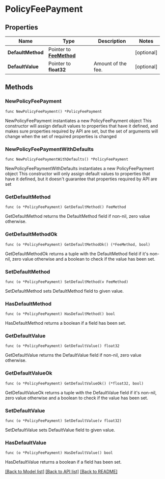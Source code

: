 # PolicyFeePayment

## Properties

Name | Type | Description | Notes
------------ | ------------- | ------------- | -------------
**DefaultMethod** | Pointer to [**FeeMethod**](FeeMethod.md) |  | [optional] 
**DefaultValue** | Pointer to **float32** | Amount of the fee. | [optional] 

## Methods

### NewPolicyFeePayment

`func NewPolicyFeePayment() *PolicyFeePayment`

NewPolicyFeePayment instantiates a new PolicyFeePayment object
This constructor will assign default values to properties that have it defined,
and makes sure properties required by API are set, but the set of arguments
will change when the set of required properties is changed

### NewPolicyFeePaymentWithDefaults

`func NewPolicyFeePaymentWithDefaults() *PolicyFeePayment`

NewPolicyFeePaymentWithDefaults instantiates a new PolicyFeePayment object
This constructor will only assign default values to properties that have it defined,
but it doesn't guarantee that properties required by API are set

### GetDefaultMethod

`func (o *PolicyFeePayment) GetDefaultMethod() FeeMethod`

GetDefaultMethod returns the DefaultMethod field if non-nil, zero value otherwise.

### GetDefaultMethodOk

`func (o *PolicyFeePayment) GetDefaultMethodOk() (*FeeMethod, bool)`

GetDefaultMethodOk returns a tuple with the DefaultMethod field if it's non-nil, zero value otherwise
and a boolean to check if the value has been set.

### SetDefaultMethod

`func (o *PolicyFeePayment) SetDefaultMethod(v FeeMethod)`

SetDefaultMethod sets DefaultMethod field to given value.

### HasDefaultMethod

`func (o *PolicyFeePayment) HasDefaultMethod() bool`

HasDefaultMethod returns a boolean if a field has been set.

### GetDefaultValue

`func (o *PolicyFeePayment) GetDefaultValue() float32`

GetDefaultValue returns the DefaultValue field if non-nil, zero value otherwise.

### GetDefaultValueOk

`func (o *PolicyFeePayment) GetDefaultValueOk() (*float32, bool)`

GetDefaultValueOk returns a tuple with the DefaultValue field if it's non-nil, zero value otherwise
and a boolean to check if the value has been set.

### SetDefaultValue

`func (o *PolicyFeePayment) SetDefaultValue(v float32)`

SetDefaultValue sets DefaultValue field to given value.

### HasDefaultValue

`func (o *PolicyFeePayment) HasDefaultValue() bool`

HasDefaultValue returns a boolean if a field has been set.


[[Back to Model list]](../README.md#documentation-for-models) [[Back to API list]](../README.md#documentation-for-api-endpoints) [[Back to README]](../README.md)


